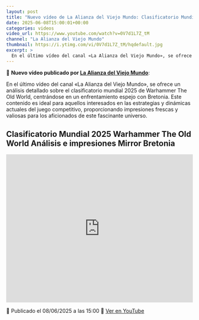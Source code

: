```yaml
---
layout: post
title: "Nuevo vídeo de La Alianza del Viejo Mundo: Clasificatorio Mundial 2025 Warhammer The Old World Análisis e impresiones Mirror Bretonia"
date: 2025-06-08T15:00:01+00:00
categories: videos
video_url: https://www.youtube.com/watch?v=0V7d1L7Z_tM
channel: "La Alianza del Viejo Mundo"
thumbnail: https://i.ytimg.com/vi/0V7d1L7Z_tM/hqdefault.jpg
excerpt: >
  En el último vídeo del canal «La Alianza del Viejo Mundo», se ofrece un análisis detallado sobre el clasificatorio mundial 2025 de Warhammer The Old World, centrándose en un enfrentamiento espejo con Bretonia. Este contenido es ideal para aquellos interesados en las estrategias y dinámicas actuales del juego competitivo, proporcionando impresiones frescas y valiosas para los aficionados de este fascinante universo.
---
```


🎥 **Nuevo vídeo publicado por [La Alianza del Viejo Mundo](https://www.youtube.com/channel/UClg_z1cKlfVTHVOPK2kzZhQ)**:

En el último vídeo del canal «La Alianza del Viejo Mundo», se ofrece un análisis detallado sobre el clasificatorio mundial 2025 de Warhammer The Old World, centrándose en un enfrentamiento espejo con Bretonia. Este contenido es ideal para aquellos interesados en las estrategias y dinámicas actuales del juego competitivo, proporcionando impresiones frescas y valiosas para los aficionados de este fascinante universo.

## Clasificatorio Mundial 2025 Warhammer The Old World Análisis e impresiones Mirror Bretonia

<iframe width="100%" height="400" src="https://www.youtube.com/embed/0V7d1L7Z_tM" frameborder="0" allowfullscreen></iframe>

📅 Publicado el 08/06/2025 a las 15:00
🔗 [Ver en YouTube](https://www.youtube.com/watch?v=0V7d1L7Z_tM)

